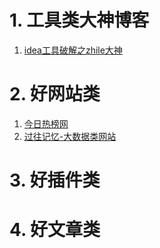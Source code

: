 # 1. 工具类大神博客

1. [idea工具破解之zhile大神](https://zhile.io/)

# 2. 好网站类

1. [今日热榜网](https://tophub.today/)
2. [过往记忆-大数据类网站](https://www.iteblog.com/archives/category/flink/)

# 3. 好插件类



# 4. 好文章类

